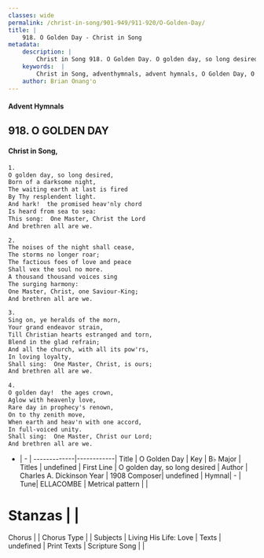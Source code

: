 ```yaml
---
classes: wide
permalink: /christ-in-song/901-949/911-920/O-Golden-Day/
title: |
    918. O Golden Day - Christ in Song
metadata:
    description: |
        Christ in Song 918. O Golden Day. O golden day, so long desired, Born of a darksome night, The waiting earth at last is fired By Thy resplendent light. And hark!  the promised heav'nly chord Is heard from sea to sea: This song:  One Master, Christ the Lord And brethren all are we.
    keywords:  |
        Christ in Song, adventhymnals, advent hymnals, O Golden Day, O golden day, so long desired. 
    author: Brian Onang'o
---
```


#### Advent Hymnals
## 918. O GOLDEN DAY
####  Christ in Song,

```txt
1.
O golden day, so long desired,
Born of a darksome night,
The waiting earth at last is fired
By Thy resplendent light.
And hark!  the promised heav'nly chord
Is heard from sea to sea:
This song:  One Master, Christ the Lord
And brethren all are we.

2.
The noises of the night shall cease,
The storms no longer roar;
The factious foes of love and peace
Shall vex the soul no more.
A thousand thousand voices sing
The surging harmony:
One Master, Christ, one Saviour-King;
And brethren all are we.

3.
Sing on, ye heralds of the morn,
Your grand endeavor strain,
Till Christian hearts estranged and torn,
Blend in the glad refrain;
And all the church, with all its pow'rs,
In loving loyalty,
Shall sing:  One Master, Christ, is ours;
And brethren all are we.

4.
O golden day!  the ages crown,
Aglow with heavenly love,
Rare day in prophecy's renown,
On to thy zenith move,
When earth and heav'n with one accord,
In full-voiced unity.
Shall sing:  One Master, Christ our Lord;
And brethren all are we.

```

- |   -  |
-------------|------------|
Title | O Golden Day |
Key | B♭ Major |
Titles | undefined |
First Line | O golden day, so long desired |
Author | Charles A. Dickinson
Year | 1908
Composer| undefined |
Hymnal|  - |
Tune| ELLACOMBE |
Metrical pattern | |
# Stanzas |  |
Chorus |  |
Chorus Type |  |
Subjects | Living His Life: Love |
Texts | undefined |
Print Texts | 
Scripture Song |  |
    

